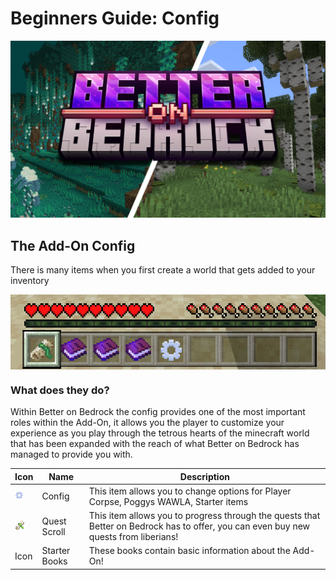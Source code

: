 # Beginners Guide: Config
![image](/Main/assets/bob-rebrand.png)

## The Add-On Config
There is many items when you first create a world that gets added to your inventory
<div style="display: flex; align-items: center;">
  <img src="/Main/assets/hotbar.png" alt="Example Image">
</div>

### What does they do?

Within Better on Bedrock the config provides one of the most important roles within the Add-On, it allows you the player to customize your experience as you play through the tetrous hearts of the minecraft world that has been expanded with the reach of what Better on Bedrock has managed to provide you with.

| Icon        |      Name      |  Description |
| ------------- | ----------- | ---- |
|![image](/Main/assets/beginners-guide/config-item.png)   | Config | This item allows you to change options for Player Corpse, Poggys WAWLA, Starter items |
| ![image](/Main/assets/beginners-guide/bounty_paper.png)      |   Quest Scroll    |   This item allows you to progress through the quests that Better on Bedrock has to offer, you can even buy new quests from liberians! |
| Icon        |      Starter Books      |  These books contain basic information about the Add-On! |